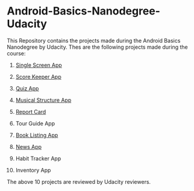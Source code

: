 # Android-Basics-Nanodegree-Udacity
This Repository contains the projects made during the Android Basics Nanodegree by Udacity.
Thes are the following projects made during the course:

1. [Single Screen App](https://github.com/rachitbhutani1998/Android-Basics-Nanodegree-Udacity/tree/master/SquareOne2)

2. [Score Keeper App](https://github.com/rachitbhutani1998/Android-Basics-Nanodegree-Udacity/tree/master/Football) 

3. [Quiz App](https://github.com/rachitbhutani1998/Android-Basics-Nanodegree-Udacity/tree/master/Quiz2.0)

4. [Musical Structure App](https://github.com/rachitbhutani1998/Android-Basics-Nanodegree-Udacity/tree/master/MusicApp)

5. [Report Card](https://github.com/rachitbhutani1998/Android-Basics-Nanodegree-Udacity/blob/master/ReportCard.java)

6. Tour Guide App

7. [Book Listing App](https://github.com/rachitbhutani1998/Android-Basics-Nanodegree-Udacity/tree/master/BookListing)

8. [News App](https://github.com/rachitbhutani1998/Android-Basics-Nanodegree-Udacity/tree/master/News)

9. Habit Tracker App

10. Inventory App

The above 10 projects are reviewed by Udacity reviewers.
